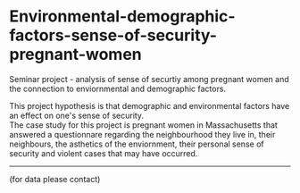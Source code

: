 # Environmental-demographic-factors-sense-of-security-pregnant-women
Seminar project - analysis of sense of securtiy among pregnant women and the connection to enviornmental and demographic factors.

This project hypothesis is that demographic and environmental factors have an effect on one's sense of security.  
The case study for this project is pregnant women in Massachusetts that answered a questionnare regarding the neighbourhood 
they live in, their neighbours, the asthetics of the enviornment, their personal sense of security and violent cases that may have occurred. 
***
(for data please contact)


